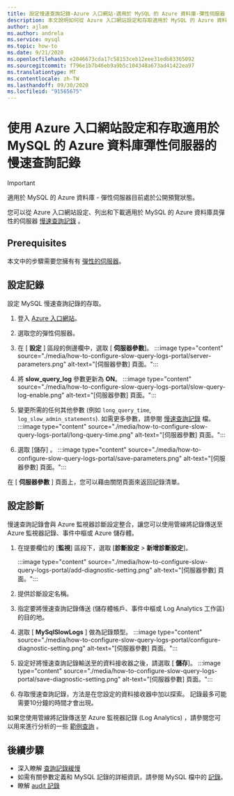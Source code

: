 ```yaml
---
title: 設定慢速查詢記錄-Azure 入口網站-適用於 MySQL 的 Azure 資料庫-彈性伺服器
description: 本文說明如何從 Azure 入口網站設定和存取適用於 MySQL 的 Azure 資料庫彈性伺服器中的慢速查詢記錄。
author: ajlam
ms.author: andrela
ms.service: mysql
ms.topic: how-to
ms.date: 9/21/2020
ms.openlocfilehash: e2046673cda17c58153ceb12eee31edb83365092
ms.sourcegitcommit: f796e1b7b46eb9a9b5c104348a673ad41422ea97
ms.translationtype: MT
ms.contentlocale: zh-TW
ms.lasthandoff: 09/30/2020
ms.locfileid: "91565675"
---
```

# <a name="configure-and-access-slow-query-logs-for-azure-database-for-mysql---flexible-server-using-the-azure-portal"></a>使用 Azure 入口網站設定和存取適用於 MySQL 的 Azure 資料庫彈性伺服器的慢速查詢記錄

> [!IMPORTANT]
> 適用於 MySQL 的 Azure 資料庫 - 彈性伺服器目前處於公開預覽狀態。

您可以從 Azure 入口網站設定、列出和下載適用於 MySQL 的 Azure 資料庫具彈性的伺服器 [慢速查詢記錄](concepts-slow-query-logs.md) 。

## <a name="prerequisites"></a>Prerequisites
本文中的步驟需要您擁有有 [彈性的伺服器](quickstart-create-server-portal.md)。

## <a name="configure-logging"></a>設定記錄
設定 MySQL 慢速查詢記錄的存取。 

1. 登入 [Azure 入口網站](https://portal.azure.com/)。

1. 選取您的彈性伺服器。

1. 在 [ **設定** ] 區段的側邊欄中，選取 [ **伺服器參數**]。
   :::image type="content" source="./media/how-to-configure-slow-query-logs-portal/server-parameters.png" alt-text="[伺服器參數] 頁面。":::

1. 將 **slow_query_log** 參數更新為 **ON**。
   :::image type="content" source="./media/how-to-configure-slow-query-logs-portal/slow-query-log-enable.png" alt-text="[伺服器參數] 頁面。":::

1. 變更所需的任何其他參數 (例如 `long_query_time`, `log_slow_admin_statements`). 如需更多參數，請參閱 [慢速查詢記錄](./concepts-slow-query-logs.md#configure-slow-query-logging) 檔。  
   :::image type="content" source="./media/how-to-configure-slow-query-logs-portal/long-query-time.png" alt-text="[伺服器參數] 頁面。":::

1. 選取 [儲存]  。 
   :::image type="content" source="./media/how-to-configure-slow-query-logs-portal/save-parameters.png" alt-text="[伺服器參數] 頁面。":::

在 [ **伺服器參數** ] 頁面上，您可以藉由關閉頁面來返回記錄清單。

## <a name="set-up-diagnostics"></a>設定診斷

慢速查詢記錄會與 Azure 監視器診斷設定整合，讓您可以使用管線將記錄傳送至 Azure 監視器記錄、事件中樞或 Azure 儲存體。

1. 在提要欄位的 [**監視**] 區段下，選取 [**診斷設定**  >  **新增診斷設定**]。

   :::image type="content" source="./media/how-to-configure-slow-query-logs-portal/add-diagnostic-setting.png" alt-text="[伺服器參數] 頁面。":::

1. 提供診斷設定名稱。

1. 指定要將慢速查詢記錄傳送 (儲存體帳戶、事件中樞或 Log Analytics 工作區) 的目的地。

1. 選取 [ **MySqlSlowLogs** ] 做為記錄類型。
    :::image type="content" source="./media/how-to-configure-slow-query-logs-portal/configure-diagnostic-setting.png" alt-text="[伺服器參數] 頁面。":::

1. 設定好將慢速查詢記錄輸送至的資料接收器之後，請選取 [ **儲存**]。
    :::image type="content" source="./media/how-to-configure-slow-query-logs-portal/save-diagnostic-setting.png" alt-text="[伺服器參數] 頁面。":::

1. 存取慢速查詢記錄，方法是在您設定的資料接收器中加以探索。 記錄最多可能需要10分鐘的時間才會出現。

如果您使用管線將記錄傳送至 Azure 監視器記錄 (Log Analytics) ，請參閱您可以用來進行分析的一些 [範例查詢](concepts-slow-query-logs.md#analyze-logs-in-azure-monitor-logs) 。 

## <a name="next-steps"></a>後續步驟
<!-- - See [Access slow query Logs in CLI](howto-configure-server-logs-in-cli.md) to learn how to download slow query logs programmatically.-->
- 深入瞭解 [查詢記錄緩慢](concepts-slow-query-logs.md)
- 如需有關參數定義和 MySQL 記錄的詳細資訊，請參閱 MySQL 檔中的 [記錄](https://dev.mysql.com/doc/refman/5.7/en/slow-query-log.html)。
- 瞭解 [audit 記錄](concepts-audit-logs.md)
